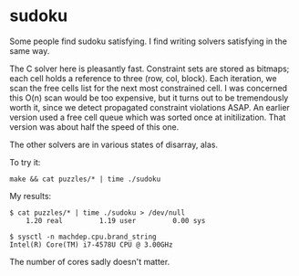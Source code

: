 # sudoku
Some people find sudoku satisfying. I find writing solvers satisfying in the same way.

The C solver here is pleasantly fast. Constraint sets are stored as bitmaps; each cell
holds a reference to three (row, col, block). Each iteration, we scan the free cells
list for the next most constrained cell. I was concerned this O(n) scan would be
too expensive, but it turns out to be tremendously worth it, since we detect propagated
constraint violations ASAP. An earlier version used a free cell queue which was sorted
once at initilization. That version was about half the speed of this one.

The other solvers are in various states of disarray, alas.

To try it:

    make && cat puzzles/* | time ./sudoku
    
My results:


    $ cat puzzles/* | time ./sudoku > /dev/null
        1.20 real         1.19 user         0.00 sys

    $ sysctl -n machdep.cpu.brand_string
    Intel(R) Core(TM) i7-4578U CPU @ 3.00GHz


The number of cores sadly doesn't matter.